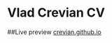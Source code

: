 # Vlad Crevian CV

##Live preview
[crevian.github.io](https://github.com/crevian/crevian.github.io)



